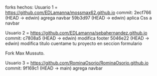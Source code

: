 forks hechos:
Usuario 1 =
https://github.com/EDLamanna/mossmax62.github.io
commit:
2ecf766 (HEAD -> edwin) agrega navbar
59b3d97 (HEAD -> edwin) aplica Css a navbar

Usuario 2 =
https://github.com/EDLamanna/sebahernandez.github.io
commit:
c7808a5 (HEAD -> edwin) modifica footer
5046e22 (HEAD -> edwin) modifica titulo cuentame tu proyecto en seccion formulario

Fork Max Mussuto.

Usuario 3 =
https://github.com/RominaOsorio/RominaOsorio.github.io
commit:
9f169c1 (HEAD -> main) agrega navbar
